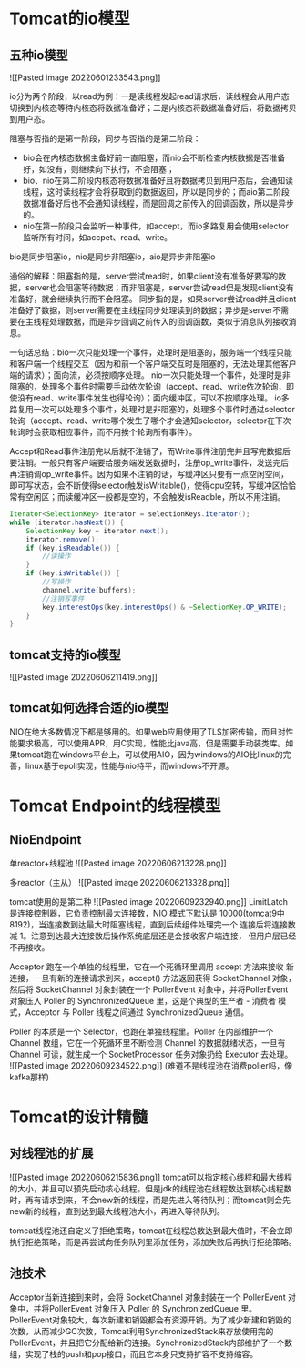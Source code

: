 # Tomcat的io模型
## 五种io模型
![[Pasted image 20220601233543.png]]

io分为两个阶段，以read为例：一是读线程发起read请求后，读线程会从用户态切换到内核态等待内核态将数据准备好；二是内核态将数据准备好后，将数据拷贝到用户态。

阻塞与否指的是第一阶段，同步与否指的是第二阶段：

- bio会在内核态数据主备好前一直阻塞，而nio会不断检查内核数据是否准备好，如没有，则继续向下执行，不会阻塞；
- bio、nio在第二阶段内核态将数据准备好且将数据拷贝到用户态后，会通知读线程，这时读线程才会将获取到的数据返回，所以是同步的；而aio第二阶段数据准备好后也不会通知读线程，而是回调之前传入的回调函数，所以是异步的。
- nio在第一阶段只会监听一种事件，如accept，而io多路复用会使用selector监听所有时间，如accpet、read、write。

bio是同步阻塞io，nio是同步非阻塞io，aio是异步非阻塞io

通俗的解释：阻塞指的是，server尝试read时，如果client没有准备好要写的数据，server也会阻塞等待数据；而非阻塞是，server尝试read但是发现client没有准备好，就会继续执行而不会阻塞。
同步指的是，如果server尝试read并且client准备好了数据，则server需要在主线程同步处理读到的数据；异步是server不需要在主线程处理数据，而是异步回调之前传入的回调函数，类似于消息队列接收消息。

一句话总结：bio一次只能处理一个事件，处理时是阻塞的，服务端一个线程只能和客户端一个线程交互（因为和前一个客户端交互时是阻塞的，无法处理其他客户端的请求）；面向流，必须按顺序处理。
nio一次只能处理一个事件，处理时是非阻塞的，处理多个事件时需要手动依次轮询（accept、read、write依次轮询，即使没有read、write事件发生也得轮询）；面向缓冲区，可以不按顺序处理。
io多路复用一次可以处理多个事件，处理时是非阻塞的，处理多个事件时通过selector轮询（accept、read、write哪个发生了哪个才会通知selector，selector在下次轮询时会获取相应事件，而不用挨个轮询所有事件）。

Accept和Read事件注册完以后就不注销了，而Write事件注册完并且写完数据后要注销。一般只有客户端要给服务端发送数据时，注册op_write事件，发送完后再注销调op_write事件。因为如果不注销的话，写缓冲区只要有一点空闲空间，即可写状态，会不断使得selector触发isWritable()，使得cpu空转，写缓冲区恰恰常有空闲区；而读缓冲区一般都是空的，不会触发isReadble，所以不用注销。
```java
Iterator<SelectionKey> iterator = selectionKeys.iterator();  
while (iterator.hasNext()) {
	SelectionKey key = iterator.next();  
	iterator.remove();
	if (key.isReadable()) {   
		//读操作 
	}
	if (key.isWritable()) {
		//写操作
		channel.write(buffers);
		//注销写事件
		key.interestOps(key.interestOps() & ~SelectionKey.OP_WRITE);
	}
}
```

## tomcat支持的io模型
![[Pasted image 20220606211419.png]]

## tomcat如何选择合适的io模型
NIO在绝大多数情况下都是够用的。如果web应用使用了TLS加密传输，而且对性能要求极高，可以使用APR，用C实现，性能比java高，但是需要手动装类库。如果tomcat跑在windows平台上，可以使用AIO，因为windows的AIO比linux的完善，linux基于epoll实现，性能与nio持平，而windows不开源。

# Tomcat Endpoint的线程模型
## NioEndpoint
单reactor+线程池
![[Pasted image 20220606213228.png]]

多reactor（主从）
![[Pasted image 20220606213328.png]]

tomcat使用的是第二种
![[Pasted image 20220609232940.png]]
LimitLatch 是连接控制器，它负责控制最大连接数，NIO 模式下默认是 10000(tomcat9中8192)，当连接数到达最大时阻塞线程，直到后续组件处理完一个 连接后将连接数减 1。注意到达最大连接数后操作系统底层还是会接收客户端连接， 但用户层已经不再接收。

Acceptor 跑在一个单独的线程里，它在一个死循环里调用 accept 方法来接收 新连接，一旦有新的连接请求到来，accept() 方法返回获得 SocketChannel 对象，然后将 SocketChannel 对象封装在一个 PollerEvent 对象中，并将PollerEvent 对象压入 Poller 的 SynchronizedQueue 里，这是个典型的生产者 - 消费者 模式，Acceptor 与 Poller 线程之间通过 SynchronizedQueue 通信。

Poller 的本质是一个 Selector，也跑在单独线程里。Poller 在内部维护一个 Channel 数组，它在一个死循环里不断检测 Channel 的数据就绪状态，一旦有 Channel 可读，就生成一个 SocketProcessor 任务对象扔给 Executor 去处理。
![[Pasted image 20220609234522.png]]
(难道不是线程池在消费poller吗，像kafka那样)

# Tomcat的设计精髓
## 对线程池的扩展
![[Pasted image 20220606215836.png]]
tomcat可以指定核心线程和最大线程的大小，并且可以预先启动核心线程。但是jdk的线程池在线程数达到核心线程数时，再有请求到来，不会new新的线程，而是先进入等待队列；而tomcat则会先new新的线程，直到达到最大线程池大小，再进入等待队列。

tomcat线程池还自定义了拒绝策略，tomcat在线程总数达到最大值时，不会立即执行拒绝策略，而是再尝试向任务队列里添加任务，添加失败后再执行拒绝策略。

## 池技术
Acceptor当新连接到来时，会将 SocketChannel 对象封装在一个 PollerEvent 对象中，并将PollerEvent 对象压入 Poller 的 SynchronizedQueue 里。PollerEvent对象较大，每次新建和销毁都会有资源开销。为了减少新建和销毁的次数，从而减少GC次数，Tomcat利用SynchronizedStack来存放使用完的PollerEvent，并且把它分配给新的连接。SynchronizedStack内部维护了一个数组，实现了栈的push和pop接口，而且它本身只支持扩容不支持缩容。